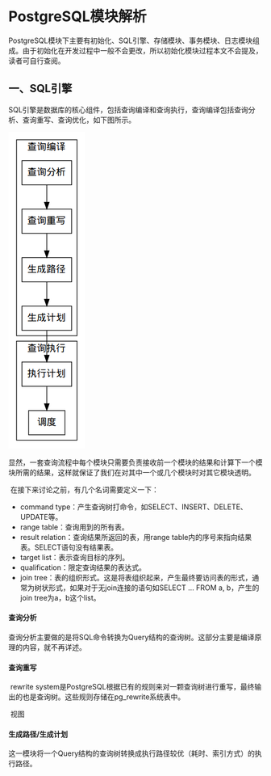 # PostgreSQL模块解析

​	PostgreSQL模块下主要有初始化、SQL引擎、存储模块、事务模块、日志模块组成。由于初始化在开发过程中一般不会更改，所以初始化模块过程本文不会提及，读者可自行查阅。

## 一、SQL引擎

​	SQL引擎是数据库的核心组件，包括查询编译和查询执行，查询编译包括查询分析、查询重写、查询优化，如下图所示。

![](./img/SQLEngineProcess.png)

​	显然，一套查询流程中每个模块只需要负责接收前一个模块的结果和计算下一个模块所需的结果，这样就保证了我们在对其中一个或几个模块时对其它模块透明。

​	在接下来讨论之前，有几个名词需要定义一下：

- command type：产生查询树打命令，如SELECT、INSERT、DELETE、UPDATE等。
- range table：查询用到的所有表。
- result relation：查询结果所返回的表，用range table内的序号来指向结果表。SELECT语句没有结果表。
- target list：表示查询目标的序列。
- qualification：限定查询结果的表达式。
- join tree：表的组织形式。这是将表组织起来，产生最终要访问表的形式，通常为树状形式，如果对于无join连接的语句如SELECT ... FROM a, b，产生的join tree为a，b这个list。

#### 查询分析

​	查询分析主要做的是将SQL命令转换为Query结构的查询树。这部分主要是编译原理的内容，就不再详述。

#### 查询重写

​	rewrite system是PostgreSQL根据已有的规则来对一颗查询树进行重写，最终输出的也是查询树。这些规则存储在pg_rewrite系统表中。

​	视图

#### 生成路径/生成计划

​	这一模块将一个Query结构的查询树转换成执行路径较优（耗时、索引方式）的执行路径。

























